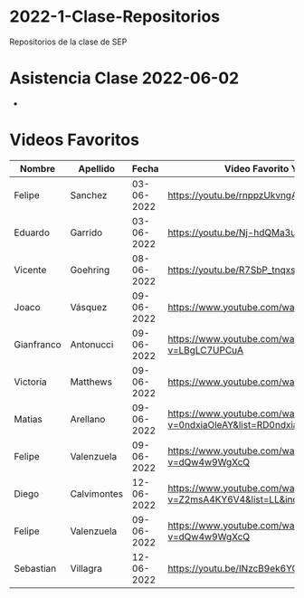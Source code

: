 # 2022-1-Clase-Repositorios
Repositorios de la clase de SEP

# Asistencia Clase 2022-06-02

- 


# Videos Favoritos

| Nombre | Apellido | Fecha      | Video Favorito YouTube       |
| ------ | -------- | ---------- | ---------------------------- |
| Felipe | Sanchez  | 03-06-2022 | https://youtu.be/rnppzUkvngA |
| Eduardo | Garrido | 03-06-2022 | https://youtu.be/Nj-hdQMa3uA |
| Vicente | Goehring | 08-06-2022 | https://youtu.be/R7SbP_tnqxs |
| Joaco  | Vásquez  | 09-06-2022 | https://www.youtube.com/watch?v=nbY_aP-alkw |
| Gianfranco | Antonucci  | 09-06-2022 | https://www.youtube.com/watch?v=LBgLC7UPCuA |
| Victoria | Matthews  | 09-06-2022 | https://www.youtube.com/watch?v=Yfsslx6y6gU |
| Matias | Arellano | 09-06-2022 | https://www.youtube.com/watch?v=0ndxiaOleAY&list=RD0ndxiaOleAY&start_radio=1 |
| Felipe | Valenzuela  | 09-06-2022 | https://www.youtube.com/watch?v=dQw4w9WgXcQ |
| Diego | Calvimontes  | 12-06-2022 | https://www.youtube.com/watch?v=Z2msA4KY6V4&list=LL&index=22 |
| Felipe | Valenzuela  | 09-06-2022 | https://www.youtube.com/watch?v=dQw4w9WgXcQ |
| Sebastian | Villagra | 12-06-2022 | https://youtu.be/INzcB9ek6YQ |
